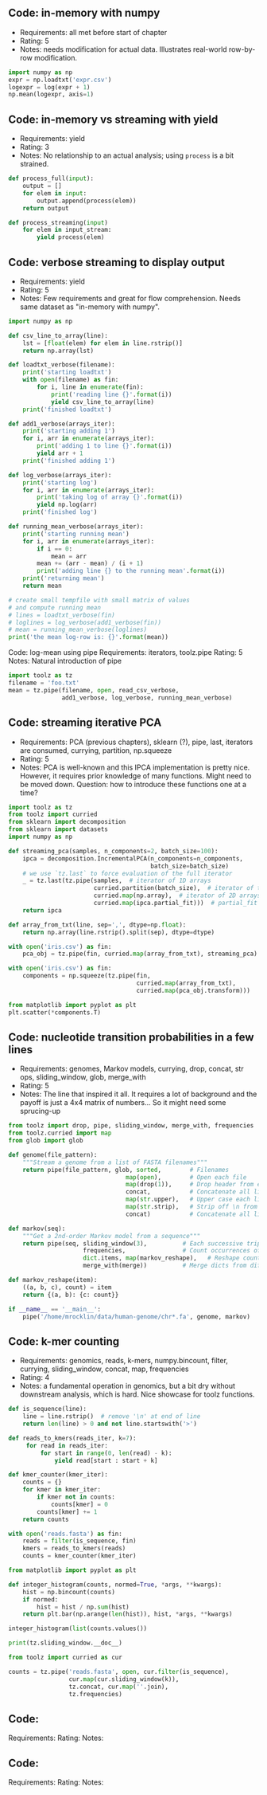 
## Code: in-memory with numpy
- Requirements: all met before start of chapter
- Rating: 5
- Notes: needs modification for actual data. Illustrates
  real-world row-by-row modification.

```python
import numpy as np
expr = np.loadtxt('expr.csv')
logexpr = log(expr + 1)
np.mean(logexpr, axis=1)
```

## Code: in-memory vs streaming with yield
- Requirements: yield
- Rating: 3
- Notes: No relationship to an actual analysis; using `process` is a bit
  strained.

```python
def process_full(input):
    output = []
    for elem in input:
        output.append(process(elem))
    return output

def process_streaming(input)
    for elem in input_stream:
        yield process(elem)
```

## Code: verbose streaming to display output
- Requirements: yield
- Rating: 5
- Notes: Few requirements and great for flow comprehension. Needs same dataset
  as "in-memory with numpy".

```python
import numpy as np

def csv_line_to_array(line):
    lst = [float(elem) for elem in line.rstrip()]
    return np.array(lst)

def loadtxt_verbose(filename):
    print('starting loadtxt')
    with open(filename) as fin:
        for i, line in enumerate(fin):
            print('reading line {}'.format(i))
            yield csv_line_to_array(line)
    print('finished loadtxt')

def add1_verbose(arrays_iter):
    print('starting adding 1')
    for i, arr in enumerate(arrays_iter):
        print('adding 1 to line {}'.format(i))
        yield arr + 1
    print('finished adding 1')

def log_verbose(arrays_iter):
    print('starting log')
    for i, arr in enumerate(arrays_iter):
        print('taking log of array {}'.format(i))
        yield np.log(arr)
    print('finished log')

def running_mean_verbose(arrays_iter):
    print('starting running mean')
    for i, arr in enumerate(arrays_iter):
        if i == 0:
            mean = arr
        mean += (arr - mean) / (i + 1)
        print('adding line {} to the running mean'.format(i))
    print('returning mean')
    return mean
```

```python
# create small tempfile with small matrix of values
# and compute running mean
# lines = loadtxt_verbose(fin)
# loglines = log_verbose(add1_verbose(fin))
# mean = running_mean_verbose(loglines)
print('the mean log-row is: {}'.format(mean))
```

Code: log-mean using pipe
Requirements: iterators, toolz.pipe
Rating: 5
Notes: Natural introduction of pipe
```python
import toolz as tz
filename = 'foo.txt'
mean = tz.pipe(filename, open, read_csv_verbose,
               add1_verbose, log_verbose, running_mean_verbose)
```

## Code: streaming iterative PCA
- Requirements: PCA (previous chapters), sklearn (?), pipe, last, iterators are
  consumed, currying, partition, np.squeeze
- Rating: 5
- Notes: PCA is well-known and this IPCA implementation is pretty nice.
  However, it requires prior knowledge of many functions. Might need to be
  moved down. Question: how to introduce these functions one at a time?

```python
import toolz as tz
from toolz import curried
from sklearn import decomposition
from sklearn import datasets
import numpy as np

def streaming_pca(samples, n_components=2, batch_size=100):
    ipca = decomposition.IncrementalPCA(n_components=n_components,
                                        batch_size=batch_size)
    # we use `tz.last` to force evaluation of the full iterator
    _ = tz.last(tz.pipe(samples,  # iterator of 1D arrays
                        curried.partition(batch_size),  # iterator of tuples
                        curried.map(np.array),  # iterator of 2D arrays
                        curried.map(ipca.partial_fit)))  # partial_fit on each
    return ipca
```

```python
def array_from_txt(line, sep=',', dtype=np.float):
    return np.array(line.rstrip().split(sep), dtype=dtype)

with open('iris.csv') as fin:
    pca_obj = tz.pipe(fin, curried.map(array_from_txt), streaming_pca)

with open('iris.csv') as fin:
    components = np.squeeze(tz.pipe(fin,
                                    curried.map(array_from_txt),
                                    curried.map(pca_obj.transform)))

from matplotlib import pyplot as plt
plt.scatter(*components.T)
```

## Code: nucleotide transition probabilities in a few lines
- Requirements: genomes, Markov models, currying, drop, concat, str ops,
  sliding_window, glob, merge_with
- Rating: 5
- Notes: The line that inspired it all. It requires a lot of background and the
  payoff is just a 4x4 matrix of numbers... So it might need some sprucing-up

```python
from toolz import drop, pipe, sliding_window, merge_with, frequencies
from toolz.curried import map
from glob import glob

def genome(file_pattern):
    """Stream a genome from a list of FASTA filenames"""
    return pipe(file_pattern, glob, sorted,        # Filenames
                                 map(open),        # Open each file
                                 map(drop(1)),     # Drop header from each file
                                 concat,           # Concatenate all lines from all files together
                                 map(str.upper),   # Upper case each line
                                 map(str.strip),   # Strip off \n from each line
                                 concat)           # Concatenate all lines into one giant string sequence

def markov(seq):
    """Get a 2nd-order Markov model from a sequence"""
    return pipe(seq, sliding_window(3),          # Each successive triple{(A, A): {T: 10}}
                     frequencies,                # Count occurrences of each triple
                     dict.items, map(markov_reshape),   # Reshape counts so {(A, A, T): 10} -> {(A, A): {T: 10}}
                     merge_with(merge))          # Merge dicts from different pairs

def markov_reshape(item):
    ((a, b, c), count) = item
    return {(a, b): {c: count}}

if __name__ == '__main__':
    pipe('/home/mrocklin/data/human-genome/chr*.fa', genome, markov)
```

## Code: k-mer counting
- Requirements: genomics, reads, k-mers, numpy.bincount, filter, currying,
  sliding_window, concat, map, frequencies
- Rating: 4
- Notes: a fundamental operation in genomics, but a bit dry without downstream
  analysis, which is hard. Nice showcase for toolz functions.

```python
def is_sequence(line):
    line = line.rstrip()  # remove '\n' at end of line
    return len(line) > 0 and not line.startswith('>')

def reads_to_kmers(reads_iter, k=7):
     for read in reads_iter:
         for start in range(0, len(read) - k):
             yield read[start : start + k]

def kmer_counter(kmer_iter):
    counts = {}
    for kmer in kmer_iter:
        if kmer not in counts:
            counts[kmer] = 0
        counts[kmer] += 1
    return counts

with open('reads.fasta') as fin:
    reads = filter(is_sequence, fin)
    kmers = reads_to_kmers(reads)
    counts = kmer_counter(kmer_iter)
```


```python
from matplotlib import pyplot as plt

def integer_histogram(counts, normed=True, *args, **kwargs):
    hist = np.bincount(counts)
    if normed:
        hist = hist / np.sum(hist)
    return plt.bar(np.arange(len(hist)), hist, *args, **kwargs)

integer_histogram(list(counts.values())
```

```python
print(tz.sliding_window.__doc__)
```

```python
from toolz import curried as cur

counts = tz.pipe('reads.fasta', open, cur.filter(is_sequence),
                 cur.map(cur.sliding_window(k)),
                 tz.concat, cur.map(''.join),
                 tz.frequencies)
```

## Code: 
Requirements: 
Rating: 
Notes: 

## Code: 
Requirements: 
Rating: 
Notes: 
